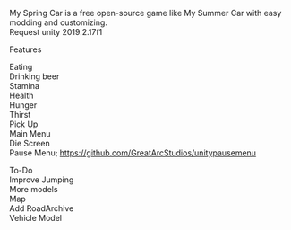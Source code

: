 My Spring Car is a free open-source game like My Summer Car with easy modding and customizing.  
Request unity 2019.2.17f1

Features  

Eating  
Drinking beer  
Stamina  
Health   
Hunger  
Thirst  
Pick Up  
Main Menu  
Die Screen  
Pause Menu; https://github.com/GreatArcStudios/unitypausemenu  

To-Do  
Improve Jumping  
More models  
Map  
Add RoadArchive  
Vehicle Model  

